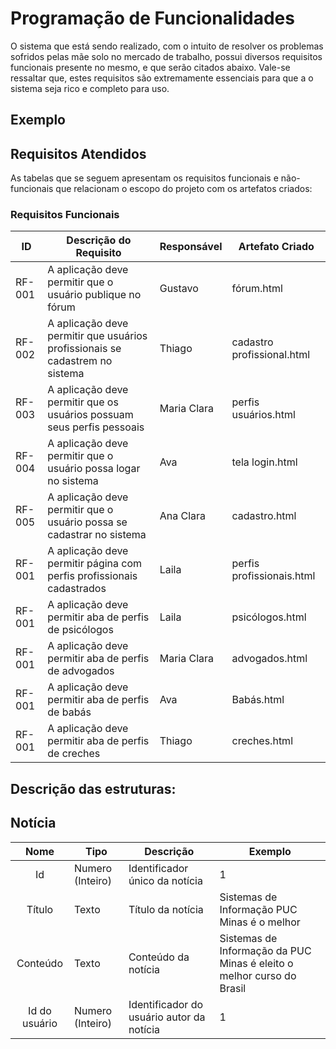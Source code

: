 # Programação de Funcionalidades

O sistema que está sendo realizado, com o intuito de resolver os problemas sofridos pelas mãe solo no mercado de trabalho, possui diversos requisitos funcionais presente no mesmo, e que serão citados abaixo. Vale-se ressaltar que, estes requisitos são extremamente essenciais para que a o sistema seja rico e completo para uso. 


## Exemplo

## Requisitos Atendidos

As tabelas que se seguem apresentam os requisitos funcionais e não-funcionais que relacionam o escopo do projeto com os artefatos criados:

### Requisitos Funcionais

|ID    | Descrição do Requisito | Responsável | Artefato Criado |
|------|------------------------|------------|-----------------|
|RF-001| A aplicação deve permitir que o usuário publique no fórum  | Gustavo | fórum.html |
|RF-002| A aplicação deve permitir que usuários profissionais se cadastrem no sistema | Thiago |  cadastro profissional.html |
|RF-003| A aplicação deve permitir que os usuários possuam seus perfis pessoais  | Maria Clara | perfis usuários.html |
|RF-004| A aplicação deve permitir que o usuário possa logar no sistema | Ava | tela login.html |
|RF-005| A aplicação deve permitir que o usuário possa se cadastrar no sistema  | Ana Clara | cadastro.html |
|RF-001| A aplicação deve permitir página com perfis profissionais cadastrados | Laila | perfis profissionais.html |
|RF-001| A aplicação deve permitir aba de perfis de psicólogos  | Laila | psicólogos.html |
|RF-001| A aplicação deve permitir aba de perfis de advogados  | Maria Clara | advogados.html |
|RF-001| A aplicação deve permitir aba de perfis de babás   | Ava | Babás.html |
|RF-001| A aplicação deve permitir aba de perfis de creches  | Thiago | creches.html |


## Descrição das estruturas:

## Notícia
|  **Nome**      | **Tipo**          | **Descrição**                             | **Exemplo**                                    |
|:--------------:|-------------------|-------------------------------------------|------------------------------------------------|
| Id             | Numero (Inteiro)  | Identificador único da notícia            | 1                                              |
| Título         | Texto             | Título da notícia                         | Sistemas de Informação PUC Minas é o melhor                                   |
| Conteúdo       | Texto             | Conteúdo da notícia                       | Sistemas de Informação da PUC Minas é eleito o melhor curso do Brasil                            |
| Id do usuário  | Numero (Inteiro)  | Identificador do usuário autor da notícia | 1                                              |


